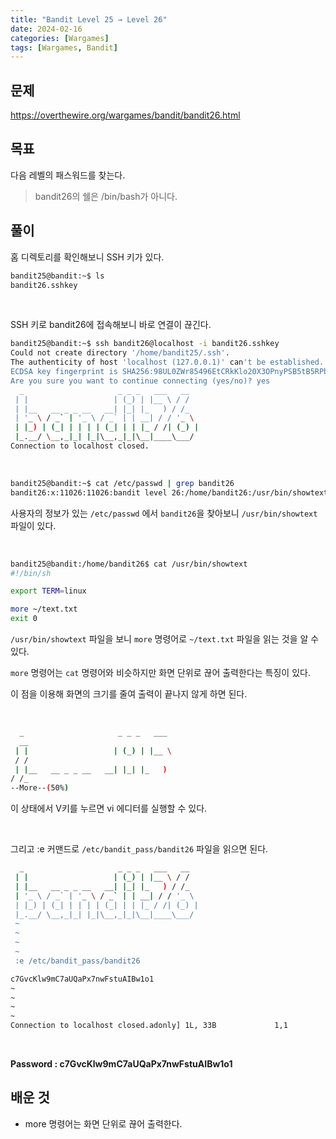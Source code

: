 ```yaml
---
title: "Bandit Level 25 → Level 26"
date: 2024-02-16
categories: [Wargames]
tags: [Wargames, Bandit]
---
```


## 문제
<https://overthewire.org/wargames/bandit/bandit26.html>

## 목표
다음 레벨의 패스워드를 찾는다.
> bandit26의 쉘은 /bin/bash가 아니다.

## 풀이

홈 디렉토리를 확인해보니 SSH 키가 있다.  

```sh
bandit25@bandit:~$ ls
bandit26.sshkey
```  

<br>  

SSH 키로 bandit26에 접속해보니 바로 연결이 끊긴다.

```sh
bandit25@bandit:~$ ssh bandit26@localhost -i bandit26.sshkey
Could not create directory '/home/bandit25/.ssh'.
The authenticity of host 'localhost (127.0.0.1)' can't be established.
ECDSA key fingerprint is SHA256:98UL0ZWr85496EtCRkKlo20X3OPnyPSB5tB5RPbhczc.
Are you sure you want to continue connecting (yes/no)? yes
  _                     _ _ _   ___   __
 | |                   | (_) | |__ \ / /
 | |__   __ _ _ __   __| |_| |_   ) / /_
 | '_ \ / _` | '_ \ / _` | | __| / / '_ \
 | |_) | (_| | | | | (_| | | |_ / /| (_) |
 |_.__/ \__,_|_| |_|\__,_|_|\__|____\___/
Connection to localhost closed.
```  

<br>  

```sh
bandit25@bandit:~$ cat /etc/passwd | grep bandit26
bandit26:x:11026:11026:bandit level 26:/home/bandit26:/usr/bin/showtext
```

사용자의 정보가 있는 `/etc/passwd` 에서 `bandit26`을 찾아보니 `/usr/bin/showtext` 파일이 있다.  

<br>  

```sh
bandit25@bandit:/home/bandit26$ cat /usr/bin/showtext
#!/bin/sh

export TERM=linux

more ~/text.txt
exit 0
```

`/usr/bin/showtext` 파일을 보니 `more` 명령어로 `~/text.txt` 파일을 읽는 것을 알 수 있다.

`more` 명령어는 `cat` 명령어와 비슷하지만 화면 단위로 끊어 출력한다는 특징이 있다.

이 점을 이용해 화면의 크기를 줄여 출력이 끝나지 않게 하면 된다.  

<br>  

```sh
  _                     _ _ _   ___
  __
 | |                   | (_) | |__ \
 / /
 | |__   __ _ _ __   __| |_| |_   )
/ /_
--More--(50%)
```  

이 상태에서 V키를 누르면 vi 에디터를 실행할 수 있다.  

<br>  

그리고 :e 커맨드로 `/etc/bandit_pass/bandit26` 파일을 읽으면 된다.

```sh
  _                     _ _ _   ___   __
 | |                   | (_) | |__ \ / /
 | |__   __ _ _ __   __| |_| |_   ) / /_
 | '_ \ / _` | '_ \ / _` | | __| / / '_ \
 | |_) | (_| | | | | (_| | | |_ / /| (_) |
 |_.__/ \__,_|_| |_|\__,_|_|\__|____\___/
 ~
 ~
 ~
 ~
 :e /etc/bandit_pass/bandit26
```

```sh
c7GvcKlw9mC7aUQaPx7nwFstuAIBw1o1
~
~
~
~
Connection to localhost closed.adonly] 1L, 33B             1,1           All
```  

<br>  

**Password : c7GvcKlw9mC7aUQaPx7nwFstuAIBw1o1**

## 배운 것
- more 명령어는 화면 단위로 끊어 출력한다.